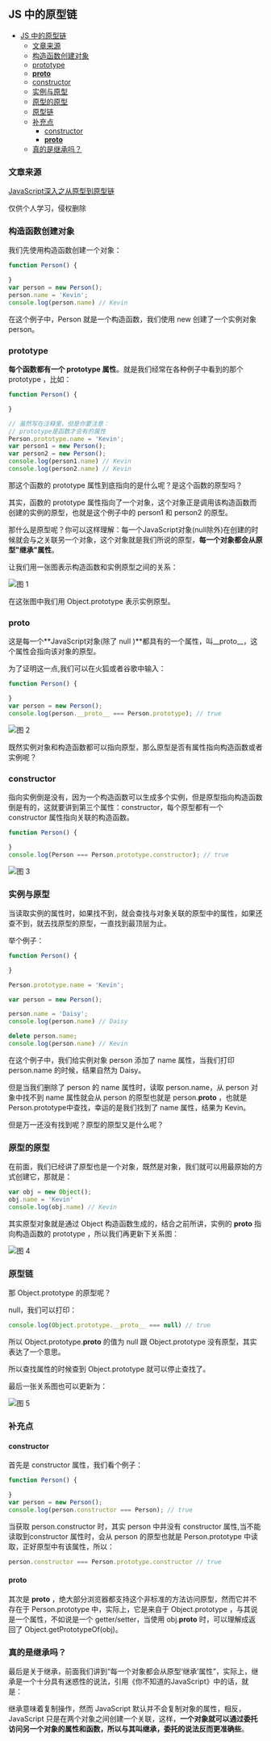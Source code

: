 ## JS 中的原型链

- [JS 中的原型链](#js-中的原型链)
  - [文章来源](#文章来源)
  - [构造函数创建对象](#构造函数创建对象)
  - [prototype](#prototype)
  - [__proto__](#proto)
  - [constructor](#constructor)
  - [实例与原型](#实例与原型)
  - [原型的原型](#原型的原型)
  - [原型链](#原型链)
  - [补充点](#补充点)
    - [constructor](#constructor-1)
    - [__proto__](#proto-1)
  - [真的是继承吗？](#真的是继承吗)


### 文章来源

[JavaScript深入之从原型到原型链
](https://github.com/mqyqingfeng/Blog/issues/2#)

仅供个人学习，侵权删除

### 构造函数创建对象

我们先使用构造函数创建一个对象：

```js
function Person() {

}
var person = new Person();
person.name = 'Kevin';
console.log(person.name) // Kevin
```

在这个例子中，Person 就是一个构造函数，我们使用 new 创建了一个实例对象 person。

### prototype

**每个函数都有一个 prototype 属性**。就是我们经常在各种例子中看到的那个 prototype ，比如：

```js
function Person() {

}

// 虽然写在注释里，但是你要注意：
// prototype是函数才会有的属性
Person.prototype.name = 'Kevin';
var person1 = new Person();
var person2 = new Person();
console.log(person1.name) // Kevin
console.log(person2.name) // Kevin
```

那这个函数的 prototype 属性到底指向的是什么呢？是这个函数的原型吗？

其实，函数的 prototype 属性指向了一个对象，这个对象正是调用该构造函数而创建的实例的原型，也就是这个例子中的 person1 和 person2 的原型。

那什么是原型呢？你可以这样理解：每一个JavaScript对象(null除外)在创建的时候就会与之关联另一个对象，这个对象就是我们所说的原型，**每一个对象都会从原型"继承"属性**。

让我们用一张图表示构造函数和实例原型之间的关系：

![图 1](../images/66409996d6e9ca8b94a581406dfbb517a723534be32f95743807973981dfc563.png)  

在这张图中我们用 Object.prototype 表示实例原型。

### __proto__

这是每一个**JavaScript对象(除了 null )**都具有的一个属性，叫__proto__，这个属性会指向该对象的原型。

为了证明这一点,我们可以在火狐或者谷歌中输入：

```js
function Person() {

}
var person = new Person();
console.log(person.__proto__ === Person.prototype); // true
```

![图 2](../images/977859352195e0736f327eb34645e257da08cb262efa28f1370ea3fb5cdb9301.png)  


既然实例对象和构造函数都可以指向原型，那么原型是否有属性指向构造函数或者实例呢？

### constructor

指向实例倒是没有，因为一个构造函数可以生成多个实例，但是原型指向构造函数倒是有的，这就要讲到第三个属性：constructor，每个原型都有一个 constructor 属性指向关联的构造函数。

```js
function Person() {

}
console.log(Person === Person.prototype.constructor); // true
```

![图 3](../images/8e330a5bf29585611fb515ad83c974710881e7c7aa12d0e0e0fc86789b0392a1.png)  

### 实例与原型

当读取实例的属性时，如果找不到，就会查找与对象关联的原型中的属性，如果还查不到，就去找原型的原型，一直找到最顶层为止。

举个例子：

```js
function Person() {

}

Person.prototype.name = 'Kevin';

var person = new Person();

person.name = 'Daisy';
console.log(person.name) // Daisy

delete person.name;
console.log(person.name) // Kevin
```

在这个例子中，我们给实例对象 person 添加了 name 属性，当我们打印 person.name 的时候，结果自然为 Daisy。

但是当我们删除了 person 的 name 属性时，读取 person.name，从 person 对象中找不到 name 属性就会从 person 的原型也就是 person.__proto__ ，也就是 Person.prototype中查找，幸运的是我们找到了 name 属性，结果为 Kevin。

但是万一还没有找到呢？原型的原型又是什么呢？

### 原型的原型

在前面，我们已经讲了原型也是一个对象，既然是对象，我们就可以用最原始的方式创建它，那就是：


```js
var obj = new Object();
obj.name = 'Kevin'
console.log(obj.name) // Kevin
```

其实原型对象就是通过 Object 构造函数生成的，结合之前所讲，实例的 __proto__ 指向构造函数的 prototype ，所以我们再更新下关系图：

![图 4](../images/476f4b9254995772c195942412ba02b6523d053a6da40b668e6fcc97040e9d71.png)  


### 原型链

那 Object.prototype 的原型呢？

null，我们可以打印：

```js
console.log(Object.prototype.__proto__ === null) // true
```

所以 Object.prototype.__proto__ 的值为 null 跟 Object.prototype 没有原型，其实表达了一个意思。

所以查找属性的时候查到 Object.prototype 就可以停止查找了。

最后一张关系图也可以更新为：

![图 5](../images/632f640a543635cc5fbc57b39be6bb0f3549c9a2bd06eebcb2b1718b11af4c68.png)  


### 补充点

#### constructor

首先是 constructor 属性，我们看个例子：

```js
function Person() {

}
var person = new Person();
console.log(person.constructor === Person); // true
```

当获取 person.constructor 时，其实 person 中并没有 constructor 属性,当不能读取到constructor 属性时，会从 person 的原型也就是 Person.prototype 中读取，正好原型中有该属性，所以：

```js
person.constructor === Person.prototype.constructor // true
```

#### __proto__

其次是 __proto__ ，绝大部分浏览器都支持这个非标准的方法访问原型，然而它并不存在于 Person.prototype 中，实际上，它是来自于 Object.prototype ，与其说是一个属性，不如说是一个 getter/setter，当使用 obj.__proto__ 时，可以理解成返回了 Object.getPrototypeOf(obj)。


### 真的是继承吗？

最后是关于继承，前面我们讲到“每一个对象都会从原型‘继承’属性”，实际上，继承是一个十分具有迷惑性的说法，引用《你不知道的JavaScript》中的话，就是：

继承意味着复制操作，然而 JavaScript 默认并不会复制对象的属性，相反，JavaScript 只是在两个对象之间创建一个关联，这样，**一个对象就可以通过委托访问另一个对象的属性和函数，所以与其叫继承，委托的说法反而更准确些**。


